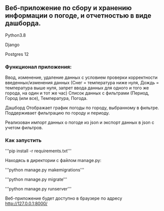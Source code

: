 ## Веб-приложение по сбору и хранению информации о погоде, и отчетностью в виде дашборда.
Python3.8

Django

Postgres 12

### Функционал приложения:
Ввод, изменение, удаление данных с условием проверки корректности
введенных/изменения данных (Снег = температура ниже нуля, Дождь = температура выше
нуля, запрет ввода данных для одного и того же города, на один и тот же час)
Список данных с фильтрами (Период, Город (или все), Температура, Погода.

Дашборд
Отображает график погоды по городу, выбранному в фильтре. Поддерживает фильтрацию по городу и периоду.

Реализован импорт данных о погоде из json и экспорт данных в json с учетом фильтров.

### Как запустить
'''pip install -r requirements.txt'''

Находясь в директории с файлом manage.py:

'''python manage.py makemigrations'''

'''python manage.py migrate'''

'''python manage.py runserver'''

Веб-приложение будет доступно в браузере по адресу http://127.0.0.1:8000/
